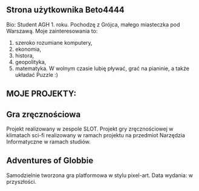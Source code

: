 Strona użytkownika Beto4444
-------

Bio: Student AGH 1. roku. Pochodzę z Grójca, małego miasteczka pod Warszawą.
Moje zainteresowania to:
1. szeroko rozumiane komputery, 
2. ekonomia, 
3. histora, 
4. geopolityka, 
5. matematyka.
W wolnym czasie lubię pływać, grać na pianinie, a także układać Puzzle :)

MOJE PROJEKTY:
-------

Gra zręcznościowa
-------

Projekt realizowany w zespole SLOT.
Projekt gry zręcznościowej w klimatach sci-fi realizowany w ramach projektu na przedmiot Narzędzia Informatyczne w ramach studiów.

Adventures of Globbie
-------

Samodzielnie tworzona gra platformowa w stylu pixel-art. Data wydania: w przyszłości.
